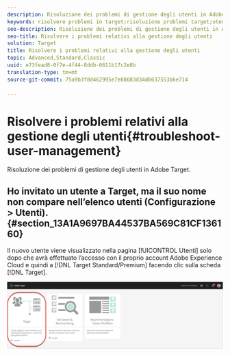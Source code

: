 ```yaml
---
description: Risoluzione dei problemi di gestione degli utenti in Adobe Target.
keywords: risolvere problemi in target;risoluzione problemi target;utenti;gestione utenti
seo-description: Risoluzione dei problemi di gestione degli utenti in Adobe Target.
seo-title: Risolvere i problemi relativi alla gestione degli utenti
solution: Target
title: Risolvere i problemi relativi alla gestione degli utenti
topic: Advanced,Standard,Classic
uuid: e73fead8-0f7e-4f44-8ddb-6611b17c2e8b
translation-type: tm+mt
source-git-commit: 75a9b3f8d462995e7e88683d34d6637553b6e714

---
```



# Risolvere i problemi relativi alla gestione degli utenti{#troubleshoot-user-management}

Risoluzione dei problemi di gestione degli utenti in Adobe Target.

## Ho invitato un utente a Target, ma il suo nome non compare nellʼelenco utenti (Configurazione &gt; Utenti). {#section_13A1A9697BA44537BA569C81CF136160}

Il nuovo utente viene visualizzato nella pagina [!UICONTROL Utenti] solo dopo che avrà effettuato l’accesso con il proprio account Adobe Experience Cloud e quindi a [!DNL Target Standard/Premium] facendo clic sulla scheda [!DNL Target].

![Scheda Target](/help/administrating-target/assets/target_card_new.png)